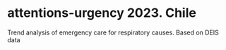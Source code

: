 # attentions-urgency 2023. Chile

Trend analysis of emergency care for respiratory causes. Based on DEIS data
